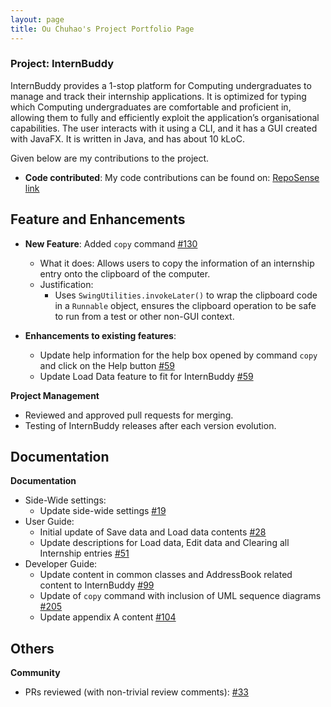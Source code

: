 ```yaml
---
layout: page
title: Ou Chuhao's Project Portfolio Page
---
```


### Project: InternBuddy

InternBuddy provides a 1-stop platform for Computing undergraduates to manage and track their internship applications. It is optimized for typing which Computing undergraduates are comfortable and proficient in, allowing them to fully and efficiently exploit the application’s organisational capabilities.
The user interacts with it using a CLI, and it has a GUI created with JavaFX. It is written in Java, and has about 10 kLoC.

Given below are my contributions to the project.

* **Code contributed**: 
My code contributions can be found on:
[RepoSense link](https://nus-cs2103-ay2223s2.github.io/tp-dashboard/?search=derricksaltfish&breakdown=true)


## Feature and Enhancements

* **New Feature**: Added `copy` command [#130](https://github.com/AY2223S2-CS2103T-T14-3/tp/pull/130)
  * What it does: Allows users to copy the information of an internship entry onto the clipboard of the computer.
  * Justification:
    * Uses `SwingUtilities.invokeLater()` to wrap the clipboard code in a `Runnable` object, ensures the clipboard operation to be safe to run from a test or other non-GUI context.

* **Enhancements to existing features**:
  * Update help information for the help box opened by command `copy` and click on the Help button [#59](https://github.com/AY2223S2-CS2103T-T14-3/tp/pull/59)
  * Update Load Data feature to fit for InternBuddy [#59](https://github.com/AY2223S2-CS2103T-T14-3/tp/pull/59)

**Project Management**
* Reviewed and approved pull requests for merging.
* Testing of InternBuddy releases after each version evolution.

## Documentation

**Documentation**
* Side-Wide settings:
  * Update side-wide settings [#19](https://github.com/AY2223S2-CS2103T-T14-3/tp/pull/19)
* User Guide:
  * Initial update of Save data and Load data contents [#28](https://github.com/AY2223S2-CS2103T-T14-3/tp/pull/28)
  * Update descriptions for Load data, Edit data and Clearing all Internship entries [#51](https://github.com/AY2223S2-CS2103T-T14-3/tp/pull/51)
* Developer Guide:
  * Update content in common classes and AddressBook related content to InternBuddy [#99](https://github.com/AY2223S2-CS2103T-T14-3/tp/pull/99)
  * Update of `copy` command with inclusion of UML sequence diagrams [#205](https://github.com/AY2223S2-CS2103T-T14-3/tp/pull/205)
  * Update appendix A content [#104](https://github.com/AY2223S2-CS2103T-T14-3/tp/pull/104)

## Others

**Community**
* PRs reviewed (with non-trivial review comments): [#33](https://github.com/AY2223S2-CS2103T-T14-3/tp/pull/33)
